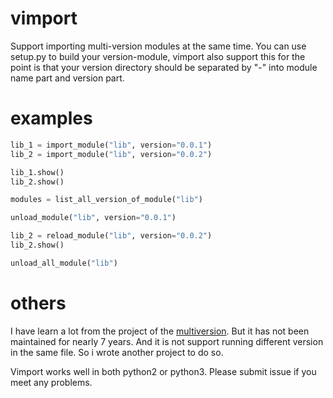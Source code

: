 # vimport
Support importing multi-version modules at the same time.
You can use setup.py to build your version-module, vimport also support this for the point is that
your version directory should be separated by "-" into module name part and version part.


# examples

``` python
lib_1 = import_module("lib", version="0.0.1")
lib_2 = import_module("lib", version="0.0.2")

lib_1.show()
lib_2.show()

modules = list_all_version_of_module("lib")

unload_module("lib", version="0.0.1")

lib_2 = reload_module("lib", version="0.0.2")
lib_2.show()

unload_all_module("lib")

```

# others
I have learn a lot from the project of the [multiversion](https://github.com/mitsuhiko/multiversion).
But it has not been maintained for nearly 7 years. And it is not support running different version in the same file.
So i wrote another project to do so.

Vimport works well in both python2 or python3. Please submit issue if you meet any problems.